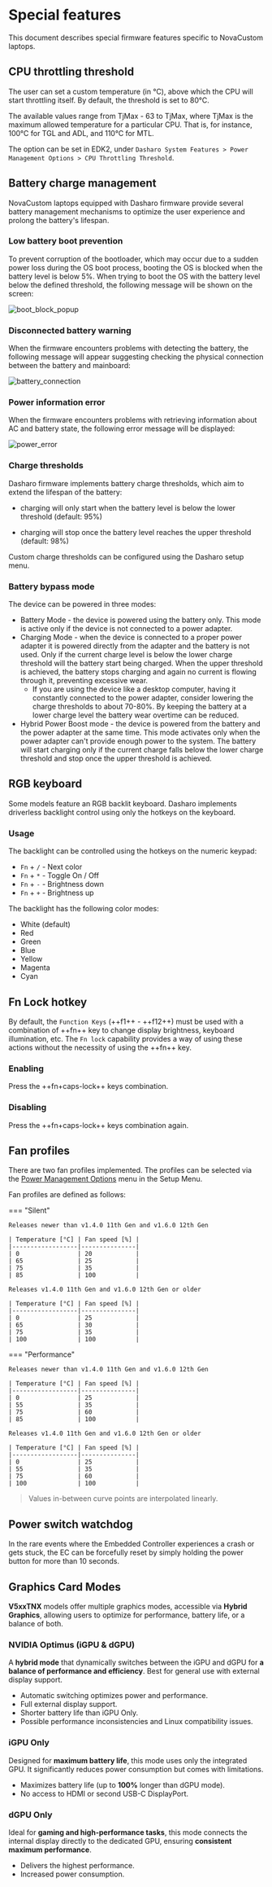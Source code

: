 # Special features

This document describes special firmware features specific to NovaCustom
laptops.

## CPU throttling threshold

The user can set a custom temperature (in °C), above which the CPU will start
throttling itself. By default, the threshold is set to 80°C.

The available values range from TjMax - 63 to TjMax, where TjMax is the maximum
allowed temperature for a particular CPU. That is, for instance, 100°C for TGL
and ADL, and 110°C for MTL.

The option can be set in EDK2, under `Dasharo System Features >
Power Management Options > CPU Throttling Threshold`.

## Battery charge management

NovaCustom laptops equipped with Dasharo firmware provide several battery
management mechanisms to optimize the user experience and prolong the battery's
lifespan.

### Low battery boot prevention

To prevent corruption of the bootloader, which may occur due to a sudden power
loss during the OS boot process, booting the OS is blocked when the battery
level is below 5%. When trying to boot the OS with the battery level below the
defined threshold, the following message will be shown on the screen:

![boot_block_popup](../../images/battery_block_popup.jpg)

### Disconnected battery warning

When the firmware encounters problems with detecting the battery, the following
message will appear suggesting checking the physical connection between the
battery and mainboard:

![battery_connection](../../images/battery_connection.jpg)

### Power information error

When the firmware encounters problems with retrieving information about AC and
battery state, the following error message will be displayed:

![power_error](../../images/power_error.jpg)

### Charge thresholds

Dasharo firmware implements battery charge thresholds, which aim to extend the
lifespan of the battery:

- charging will only start when the battery level is below the lower threshold
(default: 95%)

- charging will stop once the battery level reaches the upper threshold
(default: 98%)

Custom charge thresholds can be configured using the Dasharo setup menu.

### Battery bypass mode

The device can be powered in three modes:

- Battery Mode - the device is powered using the battery only. This mode is
active only if the device is not connected to a power adapter.
- Charging Mode - when the device is connected to a proper power adapter
it is powered directly from the adapter and the battery is not used.
Only if the current charge level is below the lower charge threshold
will the battery start being charged. When the upper threshold
is achieved, the battery stops charging and again no current
is flowing through it, preventing excessive wear.
    + If you are using the device like a desktop computer, having it
constantly connected to the power adapter, consider lowering the
charge thresholds to about 70-80%. By keeping the battery at a lower
charge level the battery wear overtime can be reduced.
- Hybrid Power Boost mode - the device is powered from the battery and the
power adapter at the same time. This mode activates only when the power
adapter can't provide enough power to the system. The battery will start
charging only if the current charge falls below the lower charge threshold
and stop once the upper threshold is achieved.

## RGB keyboard

Some models feature an RGB backlit keyboard. Dasharo implements driverless
backlight control using only the hotkeys on the keyboard.

### Usage

The backlight can be controlled using the hotkeys on the numeric keypad:

- `Fn` + `/` - Next color
- `Fn` + `*` - Toggle On / Off
- `Fn` + `-` - Brightness down
- `Fn` + `+` - Brightness up

The backlight has the following color modes:

- White (default)
- Red
- Green
- Blue
- Yellow
- Magenta
- Cyan

## Fn Lock hotkey

By default, the `Function Keys` (++f1++ - ++f12++) must be used with a
combination of ++fn++ key to change display brightness, keyboard illumination,
etc. The `Fn lock` capability provides a way of using these actions without the
necessity of using the ++fn++ key.

### Enabling

Press the ++fn+caps-lock++ keys combination.

### Disabling

Press the ++fn+caps-lock++ keys combination again.

## Fan profiles

There are two fan profiles implemented. The profiles can be selected via the
[Power Management Options](../../dasharo-menu-docs/dasharo-system-features.md#power-management-options)
menu in the Setup Menu.

Fan profiles are defined as follows:

=== "Silent"

	Releases newer than v1.4.0 11th Gen and v1.6.0 12th Gen

	| Temperature [°C] | Fan speed [%] |
	|------------------|---------------|
	| 0                | 20            |
	| 65               | 25            |
	| 75               | 35            |
	| 85               | 100           |

	Releases v1.4.0 11th Gen and v1.6.0 12th Gen or older

	| Temperature [°C] | Fan speed [%] |
	|------------------|---------------|
	| 0                | 25            |
	| 65               | 30            |
	| 75               | 35            |
	| 100              | 100           |

=== "Performance"

	Releases newer than v1.4.0 11th Gen and v1.6.0 12th Gen

	| Temperature [°C] | Fan speed [%] |
	|------------------|---------------|
	| 0                | 25            |
	| 55               | 35            |
	| 75               | 60            |
	| 85               | 100           |

	Releases v1.4.0 11th Gen and v1.6.0 12th Gen or older

	| Temperature [°C] | Fan speed [%] |
	|------------------|---------------|
	| 0                | 25            |
	| 55               | 35            |
	| 75               | 60            |
	| 100              | 100           |

> Values in-between curve points are interpolated linearly.

## Power switch watchdog

In the rare events where the Embedded Controller experiences a crash
or gets
stuck, the EC can be forcefully reset by simply holding the power
button for
more than 10 seconds.

## Graphics Card Modes

**V5xxTNX** models offer multiple graphics modes, accessible via
**Hybrid Graphics**, allowing users to optimize for performance,
battery life, or a balance of both.

### NVIDIA Optimus (iGPU & dGPU)

A **hybrid mode** that dynamically switches between the iGPU and dGPU
for **a balance of performance and efficiency**. Best for general use
with external display support.
- Automatic switching optimizes power and performance.
- Full external display support.
- Shorter battery life than iGPU Only.
- Possible performance inconsistencies and Linux compatibility issues.

### iGPU Only

Designed for **maximum battery life**, this mode uses only the
integrated GPU. It significantly reduces power consumption but comes
with limitations.
- Maximizes battery life (up to **100%** longer than dGPU mode).
- No access to HDMI or second USB-C DisplayPort.

### dGPU Only

Ideal for **gaming and high-performance tasks**, this mode connects
the internal display directly to the dedicated GPU, ensuring
**consistent maximum performance**.
- Delivers the highest performance.
- Increased power consumption.

